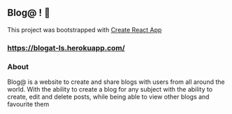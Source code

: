 ## Blog@ ! :pencil:
This project was bootstrapped with [Create React App](https://github.com/facebook/create-react-app)

### https://blogat-ls.herokuapp.com/

### About
Blog@ is a website to create and share blogs with users from all around the world. With the ability to create a blog for any subject with the ability to create, edit and delete posts, while being able to view other blogs and favourite them
